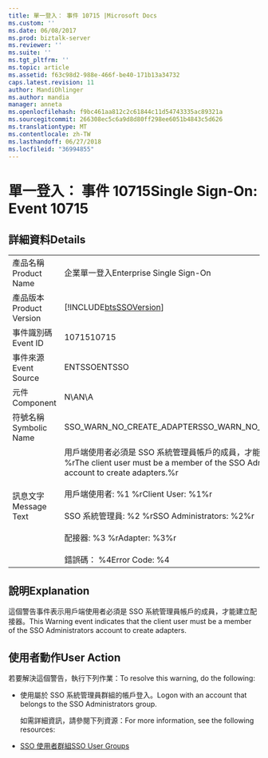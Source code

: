 ```yaml
---
title: 單一登入： 事件 10715 |Microsoft Docs
ms.custom: ''
ms.date: 06/08/2017
ms.prod: biztalk-server
ms.reviewer: ''
ms.suite: ''
ms.tgt_pltfrm: ''
ms.topic: article
ms.assetid: f63c98d2-988e-466f-be40-171b13a34732
caps.latest.revision: 11
author: MandiOhlinger
ms.author: mandia
manager: anneta
ms.openlocfilehash: f9bc461aa812c2c61844c11d54743335ac89321a
ms.sourcegitcommit: 266308ec5c6a9d8d80ff298ee6051b4843c5d626
ms.translationtype: MT
ms.contentlocale: zh-TW
ms.lasthandoff: 06/27/2018
ms.locfileid: "36994855"
---
```

# <a name="single-sign-on-event-10715"></a><span data-ttu-id="19f4c-102">單一登入： 事件 10715</span><span class="sxs-lookup"><span data-stu-id="19f4c-102">Single Sign-On: Event 10715</span></span>
## <a name="details"></a><span data-ttu-id="19f4c-103">詳細資料</span><span class="sxs-lookup"><span data-stu-id="19f4c-103">Details</span></span>  

|                 |                                                                                                                                                                                                                  |
|-----------------|------------------------------------------------------------------------------------------------------------------------------------------------------------------------------------------------------------------|
|  <span data-ttu-id="19f4c-104">產品名稱</span><span class="sxs-lookup"><span data-stu-id="19f4c-104">Product Name</span></span>   |                                                                                            <span data-ttu-id="19f4c-105">企業單一登入</span><span class="sxs-lookup"><span data-stu-id="19f4c-105">Enterprise Single Sign-On</span></span>                                                                                             |
| <span data-ttu-id="19f4c-106">產品版本</span><span class="sxs-lookup"><span data-stu-id="19f4c-106">Product Version</span></span> |                                                                            [!INCLUDE[btsSSOVersion](../includes/btsssoversion-md.md)]                                                                            |
|    <span data-ttu-id="19f4c-107">事件識別碼</span><span class="sxs-lookup"><span data-stu-id="19f4c-107">Event ID</span></span>     |                                                                                                      <span data-ttu-id="19f4c-108">10715</span><span class="sxs-lookup"><span data-stu-id="19f4c-108">10715</span></span>                                                                                                       |
|  <span data-ttu-id="19f4c-109">事件來源</span><span class="sxs-lookup"><span data-stu-id="19f4c-109">Event Source</span></span>   |                                                                                                      <span data-ttu-id="19f4c-110">ENTSSO</span><span class="sxs-lookup"><span data-stu-id="19f4c-110">ENTSSO</span></span>                                                                                                      |
|    <span data-ttu-id="19f4c-111">元件</span><span class="sxs-lookup"><span data-stu-id="19f4c-111">Component</span></span>    |                                                                                                       <span data-ttu-id="19f4c-112">N\A</span><span class="sxs-lookup"><span data-stu-id="19f4c-112">N\A</span></span>                                                                                                        |
|  <span data-ttu-id="19f4c-113">符號名稱</span><span class="sxs-lookup"><span data-stu-id="19f4c-113">Symbolic Name</span></span>  |                                                                                            <span data-ttu-id="19f4c-114">SSO_WARN_NO_CREATE_ADAPTER</span><span class="sxs-lookup"><span data-stu-id="19f4c-114">SSO_WARN_NO_CREATE_ADAPTER</span></span>                                                                                            |
|  <span data-ttu-id="19f4c-115">訊息文字</span><span class="sxs-lookup"><span data-stu-id="19f4c-115">Message Text</span></span>   | <span data-ttu-id="19f4c-116">用戶端使用者必須是 SSO 系統管理員帳戶的成員，才能建立配接器。%r</span><span class="sxs-lookup"><span data-stu-id="19f4c-116">The client user must be a member of the SSO Administrators account to create adapters.%r</span></span><br /><br /> <span data-ttu-id="19f4c-117">用戶端使用者: %1 %r</span><span class="sxs-lookup"><span data-stu-id="19f4c-117">Client User: %1%r</span></span><br /><br /> <span data-ttu-id="19f4c-118">SSO 系統管理員: %2 %r</span><span class="sxs-lookup"><span data-stu-id="19f4c-118">SSO Administrators: %2%r</span></span><br /><br /> <span data-ttu-id="19f4c-119">配接器: %3 %r</span><span class="sxs-lookup"><span data-stu-id="19f4c-119">Adapter: %3%r</span></span><br /><br /> <span data-ttu-id="19f4c-120">錯誤碼： %4</span><span class="sxs-lookup"><span data-stu-id="19f4c-120">Error Code: %4</span></span> |

## <a name="explanation"></a><span data-ttu-id="19f4c-121">說明</span><span class="sxs-lookup"><span data-stu-id="19f4c-121">Explanation</span></span>  
 <span data-ttu-id="19f4c-122">這個警告事件表示用戶端使用者必須是 SSO 系統管理員帳戶的成員，才能建立配接器。</span><span class="sxs-lookup"><span data-stu-id="19f4c-122">This Warning event indicates that the client user must be a member of the SSO Administrators account to create adapters.</span></span>  

## <a name="user-action"></a><span data-ttu-id="19f4c-123">使用者動作</span><span class="sxs-lookup"><span data-stu-id="19f4c-123">User Action</span></span>  
 <span data-ttu-id="19f4c-124">若要解決這個警告，執行下列作業：</span><span class="sxs-lookup"><span data-stu-id="19f4c-124">To resolve this warning, do the following:</span></span>  

- <span data-ttu-id="19f4c-125">使用屬於 SSO 系統管理員群組的帳戶登入。</span><span class="sxs-lookup"><span data-stu-id="19f4c-125">Logon with an account that belongs to the SSO Administrators group.</span></span>  

  <span data-ttu-id="19f4c-126">如需詳細資訊，請參閱下列資源：</span><span class="sxs-lookup"><span data-stu-id="19f4c-126">For more information, see the following resources:</span></span>  

- [<span data-ttu-id="19f4c-127">SSO 使用者群組</span><span class="sxs-lookup"><span data-stu-id="19f4c-127">SSO User Groups</span></span>](../core/sso-user-groups.md)
